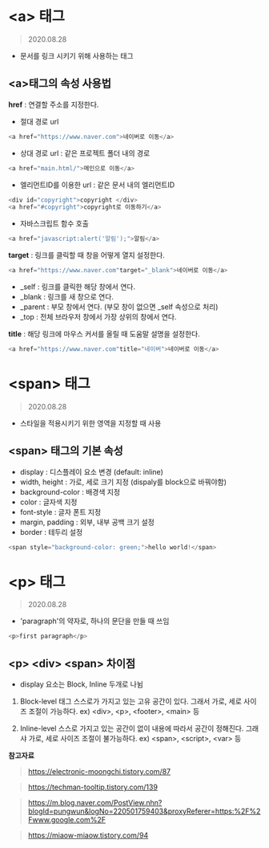 # \<a> 태그
> 2020.08.28

* 문서를 링크 시키기 위해 사용하는 태그

## \<a>태그의 속성 사용법

**href** : 연결할 주소를 지정한다.

* 절대 경로 url 
```javascript
<a href="https://www.naver.com">네이버로 이동</a> 
```
* 상대 경로 url : 같은 프로젝트 폴더 내의 경로
```javascript
<a href="main.html/">메인으로 이동</a> 
```
* 엘리먼트ID를 이용한 url : 같은 문서 내의 엘리먼트ID
```javascript
<div id="copyright">copyright </div> 
<a href="#copyright">copyright로 이동하기</a>
```
* 자바스크립트 함수 호출
```javascript
<a href="javascript:alert('알림');">알림</a>
```

**target** : 링크를 클릭할 때 창을 어떻게 열지 설정한다. 

```javascript
<a href="https://www.naver.com"target="_blank">네이버로 이동</a> 
```

* _self : 링크를 클릭한 해당 창에서 연다.
* _blank : 링크를 새 창으로 연다.
* _parent : 부모 창에서 연다. (부모 창이 없으면 _self 속성으로 처리)
* _top : 전체 브라우저 창에서 가장 상위의 창에서 연다. 

**title** : 해당 링크에 마우스 커서를 올릴 때 도움말 설명을 설정한다. 

```javascript
<a href="https://www.naver.com"title="네이버">네이버로 이동</a> 
```

# \<span> 태그
>2020.08.28

* 스타일을 적용시키기 위한 영역을 지정할 때 사용

## \<span> 태그의 기본 속성

* display : 디스플레이 요소 변경 (default: inline)
* width, height : 가로, 세로 크기 지정 (dispaly를 block으로 바꿔야함)
* background-color : 배경색 지정
* color : 글자색 지정
* font-style : 글자 폰트 지정
* margin, padding : 외부, 내부 공백 크기 설정 
* border : 테두리 설정 

```javascript
<span style="background-color: green;">hello world!</span>
```

# \<p> 태그 
>2020.08.28

* 'paragraph'의 약자로, 하나의 문단을 만들 때 쓰임

```javascript
<p>first paragraph</p>
```

## \<p> \<div> \<span> 차이점

* display 요소는 Block, Inline 두개로 나뉨
1. Block-level 
태그 스스로가 가지고 있는 고유 공간이 있다. 그래서 가로, 세로 사이즈 조절이 가능하다.
ex) \<div>, \<p>, \<footer>, \<main> 등  

2. Inline-level
스스로 가지고 있는 공간이 없이 내용에 따라서 공간이 정해진다. 그래샤 가로, 세로 사이즈 조절이 불가능하다. 
ex) \<span>, \<script>, \<var> 등







**참고자료**
> https://electronic-moongchi.tistory.com/87

> https://techman-tooltip.tistory.com/139

> https://m.blog.naver.com/PostView.nhn?blogId=pungwun&logNo=220501759403&proxyReferer=https:%2F%2Fwww.google.com%2F

> https://miaow-miaow.tistory.com/94




